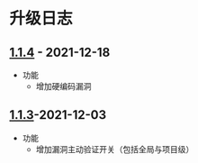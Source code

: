 # 升级日志

## [1.1.4](https://github.com/HXSecurity/DongTai-openapi/releases/tag/v1.1.4) - 2021-12-18
* 功能
  * 增加硬编码漏洞

## [1.1.3](https://github.com/HXSecurity/dongtai-core/releases/tag/v1.1.3)-2021-12-03

* 功能
  * 增加漏洞主动验证开关（包括全局与项目级）
